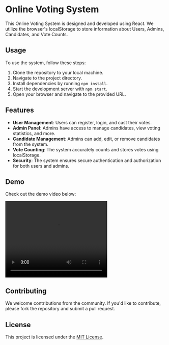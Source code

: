 # Online Voting System

This Online Voting System is designed and developed using React. We utilize the browser's localStorage to store information about Users, Admins, Candidates, and Vote Counts.

## Usage

To use the system, follow these steps:

1. Clone the repository to your local machine.
2. Navigate to the project directory.
3. Install dependencies by running `npm install`.
4. Start the development server with `npm start`.
5. Open your browser and navigate to the provided URL.

## Features

- **User Management**: Users can register, login, and cast their votes.
- **Admin Panel**: Admins have access to manage candidates, view voting statistics, and more.
- **Candidate Management**: Admins can add, edit, or remove candidates from the system.
- **Vote Counting**: The system accurately counts and stores votes using localStorage.
- **Security**: The system ensures secure authentication and authorization for both users and admins.

## Demo

Check out the demo video below:

<video width="320" height="240" controls>
  <source src="src/assets/Recording 2024-05-08 203626.mp4" type="video/mp4">
</video>

## Contributing

We welcome contributions from the community. If you'd like to contribute, please fork the repository and submit a pull request.

## License

This project is licensed under the [MIT License](LICENSE).
